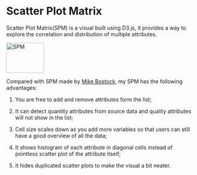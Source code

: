 # Scatter Plot Matrix
Scatter Plot Matrix(SPM) is a visual built using D3.js, it provides a way to explore the correlation and distribution of multiple attributes.

<img src="https://github.com/XiancaiTian/Scatter-Plot-Matrix/blob/master/SPM_Shawn.png" alt="SPM" style="width: 100px;height:80px;"/>

Compared with SPM made by [Mike Bostock](https://bl.ocks.org/mbostock/4063663), my SPM has the following advantages:

1) You are free to add and remove attributes form the list;

2) It can detect quantity attributes from source data and quality attributes will not show in the list;

3) Cell size scales down as you add more variables so that users can still have a good overview of all the data;

4) It shows histogram of each attribute in diagonal cells instead of pointless scatter plot of the attribute itself;

5) It hides duplicated scatter plots to make the visual a bit neater.
